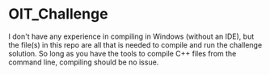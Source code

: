# OIT_Challenge

I don't have any experience in compiling in Windows (without an IDE), but 
the file(s) in this repo are all that is needed to compile and run the challenge
solution. So long as you have the tools to compile C++ files from the command line,
compiling should be no issue.
